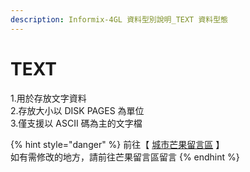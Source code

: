 ```yaml
---
description: Informix-4GL 資料型別說明_TEXT 資料型態
---
```


# TEXT

1.用於存放文字資料\
2.存放大小以 DISK PAGES 為單位\
3.僅支援以 ASCII 碼為主的文字檔

{% hint style="danger" %}
前往【 [城市芒果留言區](https://give0714.pixnet.net/blog/post/46258660-informix-4gl-%E5%A4%A7%E5%9E%8B%E8%B3%87%E6%96%99%E5%9E%8B%E5%88%A5%E3%80%8A-text-data-%E3%80%8B) 】\
如有需修改的地方，請前往芒果留言區留言
{% endhint %}
